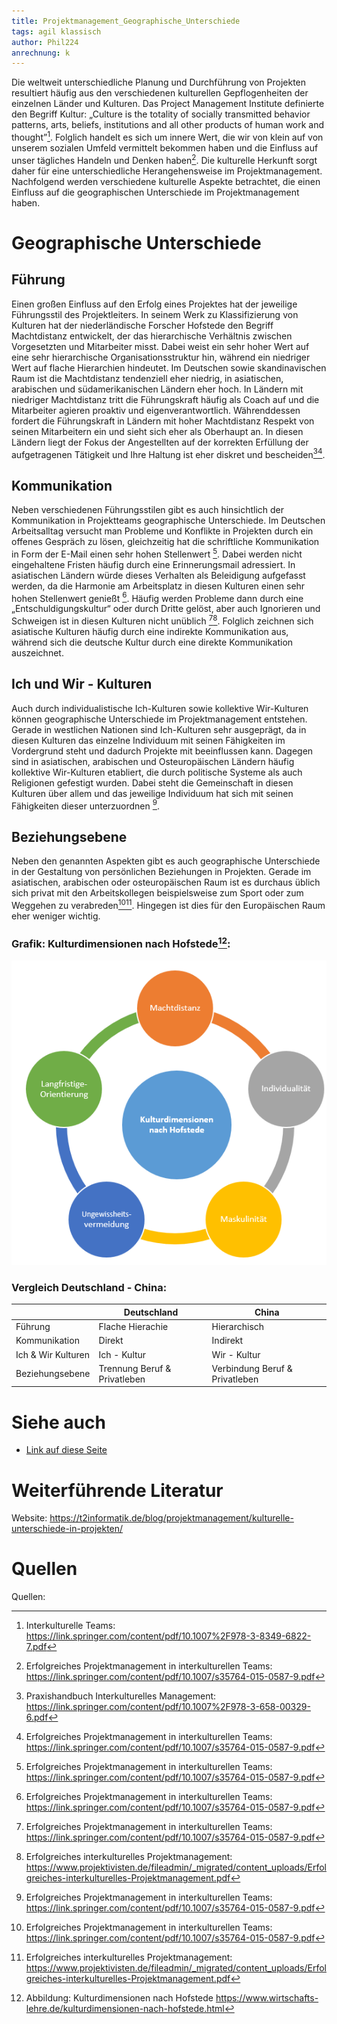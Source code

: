 ```yaml
---
title: Projektmanagement_Geographische_Unterschiede
tags: agil klassisch
author: Phil224
anrechnung: k
---
```


Die weltweit unterschiedliche Planung und Durchführung von Projekten resultiert häufig aus den verschiedenen kulturellen Gepflogenheiten der einzelnen Länder und Kulturen. Das Project Management Institute definierte den Begriff Kultur: „Culture is the totality of socially transmitted behavior patterns, arts, beliefs, institutions and all other products of human work and thought”[^1]. Folglich handelt es sich um innere Wert, die wir von klein auf von unserem sozialen Umfeld vermittelt bekommen haben und die Einfluss auf unser tägliches Handeln und Denken haben[^2]. Die kulturelle Herkunft sorgt daher für eine unterschiedliche Herangehensweise im Projektmanagement. 
Nachfolgend werden verschiedene kulturelle Aspekte betrachtet, die einen Einfluss auf die geographischen Unterschiede im Projektmanagement haben. 


# Geographische Unterschiede

## Führung

Einen großen Einfluss auf den Erfolg eines Projektes hat der jeweilige Führungsstil des Projektleiters. In seinem Werk zu Klassifizierung von Kulturen hat der niederländische Forscher Hofstede den Begriff Machtdistanz entwickelt, der das hierarchische Verhältnis zwischen Vorgesetzten und Mitarbeiter misst. Dabei weist ein sehr hoher Wert auf eine sehr hierarchische Organisationsstruktur hin, während ein niedriger Wert auf flache Hierarchien hindeutet. Im Deutschen sowie skandinavischen Raum ist die Machtdistanz tendenziell eher niedrig, in asiatischen, arabischen und südamerikanischen Ländern eher hoch. In Ländern mit niedriger Machtdistanz tritt die Führungskraft häufig als Coach auf und die Mitarbeiter agieren proaktiv und eigenverantwortlich. Währenddessen fordert die Führungskraft in Ländern mit hoher Machtdistanz Respekt von seinen Mitarbeitern ein und sieht sich eher als Oberhaupt an. In diesen Ländern liegt der Fokus der Angestellten auf der korrekten Erfüllung der aufgetragenen Tätigkeit und Ihre Haltung ist eher diskret und bescheiden[^3][^2].  

## Kommunikation

Neben verschiedenen Führungsstilen gibt es auch hinsichtlich der Kommunikation in Projektteams geographische Unterschiede. Im Deutschen Arbeitsalltag versucht man Probleme und Konflikte in Projekten durch ein offenes Gespräch zu lösen, gleichzeitig hat die schriftliche Kommunikation in Form der E-Mail einen sehr hohen Stellenwert [^2]. Dabei werden nicht eingehaltene Fristen häufig durch eine Erinnerungsmail adressiert. In asiatischen Ländern würde dieses Verhalten als Beleidigung aufgefasst werden, da die Harmonie am Arbeitsplatz in diesen Kulturen einen sehr hohen Stellenwert genießt [^2]. Häufig werden Probleme dann durch eine „Entschuldigungskultur“ oder durch Dritte gelöst, aber auch Ignorieren und Schweigen ist in diesen Kulturen nicht unüblich [^2][^4].  Folglich zeichnen sich asiatische Kulturen häufig durch eine indirekte Kommunikation aus, während sich die deutsche Kultur durch eine direkte Kommunikation auszeichnet. 

## Ich und Wir - Kulturen

Auch durch individualistische Ich-Kulturen sowie kollektive Wir-Kulturen können geographische Unterschiede im Projektmanagement entstehen. Gerade in westlichen Nationen sind Ich-Kulturen sehr ausgeprägt, da in diesen Kulturen das einzelne Individuum mit seinen Fähigkeiten im Vordergrund steht und dadurch Projekte mit beeinflussen kann.   Dagegen sind in asiatischen, arabischen und Osteuropäischen Ländern häufig kollektive Wir-Kulturen etabliert, die durch politische Systeme als auch Religionen gefestigt wurden. Dabei steht die Gemeinschaft in diesen Kulturen über allem und das jeweilige Individuum hat sich mit seinen Fähigkeiten dieser unterzuordnen [^2]. 

## Beziehungsebene

Neben den genannten Aspekten gibt es auch geographische Unterschiede in der Gestaltung von persönlichen Beziehungen in Projekten. Gerade im asiatischen, arabischen oder osteuropäischen Raum ist es durchaus üblich sich privat mit den Arbeitskollegen beispielsweise zum Sport oder zum Weggehen zu verabreden[^2][^4]. Hingegen ist dies für den Europäischen Raum eher weniger wichtig. 



### Grafik: Kulturdimensionen nach Hofstede[^5]: 

![Beispielabbildung](Projektmanagement_Geographische_Unterschiede/kulturdimensionen-nach-hofstede.jpg) 


### Vergleich Deutschland - China: 

|                    | Deutschland                          | China                          |
| ------------------ | ------------------------------------ | ------------------------------ |
| Führung            | Flache Hierachie                     | Hierarchisch                   |
| Kommunikation      | Direkt                               | Indirekt                       |
| Ich & Wir Kulturen | Ich - Kultur                         | Wir - Kultur                   |
| Beziehungsebene    | Trennung Beruf & Privatleben         | Verbindung Beruf & Privatleben |


# Siehe auch

* [Link auf diese Seite](Projektmanagement_Geographische_Unterschiede.md)


# Weiterführende Literatur

Website: https://t2informatik.de/blog/projektmanagement/kulturelle-unterschiede-in-projekten/

# Quellen

Quellen: 

[^1]: Interkulturelle Teams: https://link.springer.com/content/pdf/10.1007%2F978-3-8349-6822-7.pdf

[^2]: Erfolgreiches Projektmanagement in interkulturellen Teams: https://link.springer.com/content/pdf/10.1007/s35764-015-0587-9.pdf

[^3]: Praxishandbuch Interkulturelles Management: https://link.springer.com/content/pdf/10.1007%2F978-3-658-00329-6.pdf

[^4]: Erfolgreiches interkulturelles Projektmanagement: 
      https://www.projektivisten.de/fileadmin/_migrated/content_uploads/Erfolgreiches-interkulturelles-Projektmanagement.pdf

[^5]: Abbildung: Kulturdimensionen nach Hofstede https://www.wirtschafts-lehre.de/kulturdimensionen-nach-hofstede.html
